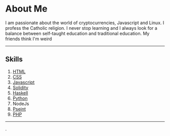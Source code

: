 # About Me
I am passionate about the world of cryptocurrencies, Javascript and Linux. I profess the Catholic religion. I never stop learning and I always look for a balance between self-taught education and traditional education. My friends think  I'm weird

------------

## Skills

1. [ HTML](https://github.com/nicoarkano/cv " HTML")
2. [CSS](https://github.com/nicoarkano/santaclara "CSS")
3. [Javascript](https://github.com/nicoarkano/Javascript "Javascript")
4. [Solidity](https://github.com/nicoarkano/smartcontract "Solidity")
5. [ Haskell](https://github.com/nicoarkano/haskell " Haskell")
6. [Python](http://github.com/nicoarkano/blockchain "Python")
7. NodeJs
8. [Pseint](https://github.com/nicoarkano/pseint "Pseint")
9. [PHP](https://github.com/nicoarkano/php "PHP")

-----


.
